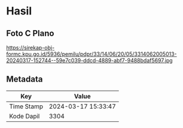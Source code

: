 # Hasil

## Foto C Plano

https://sirekap-obj-formc.kpu.go.id/5936/pemilu/pdpr/33/14/06/20/05/3314062005013-20240317-152744--59e7c039-ddcd-4889-abf7-9488bdaf5697.jpg


## Metadata

| Key        | Value               |
| ---------- | ------------------- |
| Time Stamp | 2024-03-17 15:33:47 |
| Kode Dapil | 3304                |




